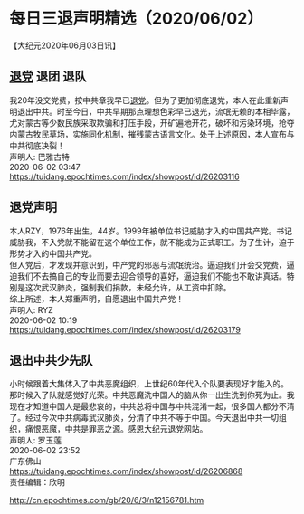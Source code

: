 # 每日三退声明精选（2020/06/02）
  
  
【大纪元2020年06月03日讯】  
## <a href="http://cn.epochtimes.com/gb/tag/%E9%80%80%E5%85%9A.html">退党</a> 退团 退队  
我20年没交党费，按中共章我早已<a href="http://cn.epochtimes.com/gb/tag/%E9%80%80%E5%85%9A.html">退党</a>。但为了更加彻底退党，本人在此重新声明退出中共。时至今日，中共早期那点理想色彩早已退光，流氓无赖的本相毕露，尤对蒙古等少数民族采取欺骗和打压手段，开矿遍地开花，破坏和污染环境，抢夺内蒙古牧民草场，实施同化机制，摧残蒙古语言文化。处于上述原因，本人宣布与中共彻底决裂！  
声明人: 巴雅古特  
2020-06-02 03:47  
https://tuidang.epochtimes.com/index/showpost/id/26203116  
## 退党声明  
本人RZY，1976年出生，44岁。1999年被单位书记威胁才入的中国共产党。书记威胁我，不入党就不能留在这个单位工作，就不能成为正式职工。为了生计，迫于形势才入的中国共产党。  
但入党后，才发现并意识到，中产党的邪恶与流氓统治。逼迫我们开会交党费，逼迫我们不去搞自己的专业而要去迎合领导的喜好，逼迫我们不能也不敢讲真话。特别是这次武汉肺炎，强制我们捐款，未经允许，从工资中扣除。  
综上所述，本人郑重声明，自愿退出中国共产党！  
声明人: RYZ  
2020-06-02 10:19  
https://tuidang.epochtimes.com/index/showpost/id/26203179  
## 退出中共少先队  
小时候跟着大集体入了中共恶魔组织，上世纪60年代入个队要表现好才能入的。那时候入了队就感觉好光荣。中共恶魔洗中国人的脑从你一出生洗到你死为止。我现在才知道中国人是最悲哀的，中共总将中国与中共混淆一起，很多国人都分不清了。经过今次中共病毒武汉肺炎，分清了中共不等于中国。今天退出中共一切组织，痛恨恶魔，中共是罪恶之源。感恩大纪元退党网站。  
声明人: 罗玉莲  
2020-06-02 23:52  
广东佛山  
https://tuidang.epochtimes.com/index/showpost/id/26206868  
责任编辑：欣明  
  
  
  
http://cn.epochtimes.com/gb/20/6/3/n12156781.htm
